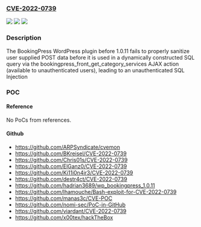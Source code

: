 ### [CVE-2022-0739](https://cve.mitre.org/cgi-bin/cvename.cgi?name=CVE-2022-0739)
![](https://img.shields.io/static/v1?label=Product&message=BookingPress%20%E2%80%93%20Appointments%20Booking%20Calendar%20Plugin%20and%20Online%20Scheduling%20Plugin&color=blue)
![](https://img.shields.io/static/v1?label=Version&message=1.0.11%3C%201.0.11%20&color=brighgreen)
![](https://img.shields.io/static/v1?label=Vulnerability&message=CWE-89%20SQL%20Injection&color=brighgreen)

### Description

The BookingPress WordPress plugin before 1.0.11 fails to properly sanitize user supplied POST data before it is used in a dynamically constructed SQL query via the bookingpress_front_get_category_services AJAX action (available to unauthenticated users), leading to an unauthenticated SQL Injection

### POC

#### Reference
No PoCs from references.

#### Github
- https://github.com/ARPSyndicate/cvemon
- https://github.com/BKreisel/CVE-2022-0739
- https://github.com/Chris01s/CVE-2022-0739
- https://github.com/ElGanz0/CVE-2022-0739
- https://github.com/Ki11i0n4ir3/CVE-2022-0739
- https://github.com/destr4ct/CVE-2022-0739
- https://github.com/hadrian3689/wp_bookingpress_1.0.11
- https://github.com/lhamouche/Bash-exploit-for-CVE-2022-0739
- https://github.com/manas3c/CVE-POC
- https://github.com/nomi-sec/PoC-in-GitHub
- https://github.com/viardant/CVE-2022-0739
- https://github.com/x00tex/hackTheBox

